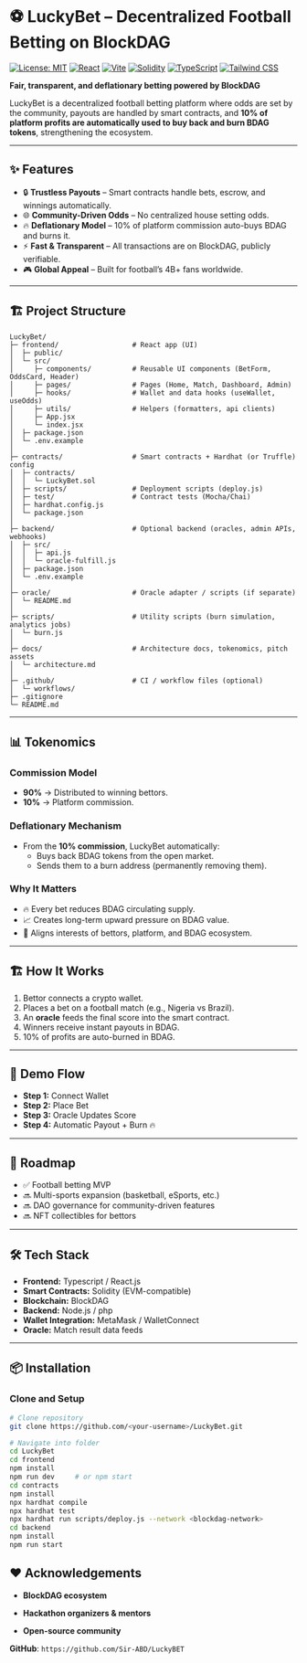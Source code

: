 # ⚽ LuckyBet – Decentralized Football Betting on BlockDAG

[![License: MIT](https://img.shields.io/badge/License-MIT-yellow.svg)](https://opensource.org/licenses/MIT)
[![React](https://img.shields.io/badge/React-18-blue)](https://reactjs.org/)
[![Vite](https://img.shields.io/badge/Vite-5.x-purple)](https://vitejs.dev/)
[![Solidity](https://img.shields.io/badge/Solidity-^0.8.24-blue)](https://soliditylang.org/)
[![TypeScript](https://img.shields.io/badge/TypeScript-5.x-blue)](https://www.typescriptlang.org/)
[![Tailwind CSS](https://img.shields.io/badge/Tailwind_CSS-3.x-cyan)](https://tailwindcss.com/)

**Fair, transparent, and deflationary betting powered by BlockDAG**  

LuckyBet is a decentralized football betting platform where odds are set by the community, payouts are handled by smart contracts, and **10% of platform profits are automatically used to buy back and burn BDAG tokens**, strengthening the ecosystem.  

---

## ✨ Features  

- 🔒 **Trustless Payouts** – Smart contracts handle bets, escrow, and winnings automatically.  
- 🌐 **Community-Driven Odds** – No centralized house setting odds.  
- 🔥 **Deflationary Model** – 10% of platform commission auto-buys BDAG and burns it.  
- ⚡ **Fast & Transparent** – All transactions are on BlockDAG, publicly verifiable.  
- 🎮 **Global Appeal** – Built for football’s 4B+ fans worldwide.  

---

## 🏗️ Project Structure


```
LuckyBet/
├─ frontend/                  # React app (UI)
│  ├─ public/
│  └─ src/
│     ├─ components/          # Reusable UI components (BetForm, OddsCard, Header)
│     ├─ pages/               # Pages (Home, Match, Dashboard, Admin)
│     ├─ hooks/               # Wallet and data hooks (useWallet, useOdds)
│     ├─ utils/               # Helpers (formatters, api clients)
│     ├─ App.jsx
│     └─ index.jsx
│  ├─ package.json
│  └─ .env.example
│
├─ contracts/                 # Smart contracts + Hardhat (or Truffle) config
│  ├─ contracts/
│  │  └─ LuckyBet.sol
│  ├─ scripts/                # Deployment scripts (deploy.js)
│  ├─ test/                   # Contract tests (Mocha/Chai)
│  ├─ hardhat.config.js
│  └─ package.json
│
├─ backend/                   # Optional backend (oracles, admin APIs, webhooks)
│  ├─ src/
│  │  ├─ api.js
│  │  └─ oracle-fulfill.js
│  ├─ package.json
│  └─ .env.example
│
├─ oracle/                    # Oracle adapter / scripts (if separate)
│  └─ README.md
│
├─ scripts/                   # Utility scripts (burn simulation, analytics jobs)
│  └─ burn.js
│
├─ docs/                      # Architecture docs, tokenomics, pitch assets
│  └─ architecture.md
│
├─ .github/                   # CI / workflow files (optional)
│  └─ workflows/
├─ .gitignore
└─ README.md
```

---

## 📊 Tokenomics  

### Commission Model  
- **90%** → Distributed to winning bettors.  
- **10%** → Platform commission.  

### Deflationary Mechanism  
- From the **10% commission**, LuckyBet automatically:  
  - Buys back BDAG tokens from the open market.  
  - Sends them to a burn address (permanently removing them).  

### Why It Matters  
- 🔥 Every bet reduces BDAG circulating supply.  
- 📈 Creates long-term upward pressure on BDAG value.  
- 🤝 Aligns interests of bettors, platform, and BDAG ecosystem.  

---

## 🏗️ How It Works  

1. Bettor connects a crypto wallet.  
2. Places a bet on a football match (e.g., Nigeria vs Brazil).  
3. An **oracle** feeds the final score into the smart contract.  
4. Winners receive instant payouts in BDAG.  
5. 10% of profits are auto-burned in BDAG.  

---

## 📸 Demo Flow  

- **Step 1:** Connect Wallet  
- **Step 2:** Place Bet  
- **Step 3:** Oracle Updates Score  
- **Step 4:** Automatic Payout + Burn 🔥  


---

## 🚀 Roadmap  

- ✅ Football betting MVP  
- 🔜 Multi-sports expansion (basketball, eSports, etc.)  
- 🔜 DAO governance for community-driven features  
- 🔜 NFT collectibles for bettors  

---

## 🛠️ Tech Stack  

- **Frontend:** Typescript / React.js
- **Smart Contracts:** Solidity (EVM-compatible)  
- **Blockchain:** BlockDAG  
- **Backend:** Node.js / php
- **Wallet Integration:** MetaMask / WalletConnect  
- **Oracle:** Match result data feeds  

---

## 📦 Installation  

### Clone and Setup  

```bash
# Clone repository
git clone https://github.com/<your-username>/LuckyBet.git

# Navigate into folder
cd LuckyBet
cd frontend
npm install
npm run dev     # or npm start
cd contracts
npm install
npx hardhat compile
npx hardhat test
npx hardhat run scripts/deploy.js --network <blockdag-network>
cd backend
npm install
npm run start
```


## ❤️ Acknowledgements

- **BlockDAG ecosystem**

- **Hackathon organizers & mentors**

- **Open-source community**

**GitHub**: `https://github.com/Sir-ABD/LuckyBET`
